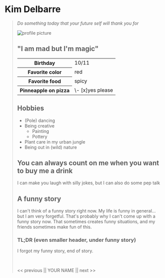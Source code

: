 <h1>Kim Delbarre</h1>

<blockquote>
	<p><em>Do something today that your future self will thank you for</em></p>

![profile picture](/markdown-challenge/ProfPic15052020.jpg "profile picture")

<h2>"I am mad but I'm magic"</h2>

<table>
  <tr>
    <th>Birthday</th>
    <td>10/11</td>
  </tr>
  <tr>
    <th>Favorite color</th>
    <td>red</td>
 </tr>
 <tr>
    <th>Favorite food</th>
    <td>spicy</td>

  </tr>
  <tr>
    <th>Pinneapple on pizza</th>
    <td>\- [x]yes please</td>
  </tr>
</table>

<h2>Hobbies</h2>
<ul>
	<li>(Pole) dancing</li>
	<li>Being creative<ul><li>Painting</li><li>Pottery</li>
	</ul></li>
	<li>Plant care in my urban jungle</li>
	<li>Being out in (wild) nature</li>
</ul>

<h2>You can always count on me when you want to buy me a drink</h2>

<p>I can make you laugh with silly jokes, but I can also do some pep talk</p>

<h2>A funny story</h2>

<p>I can't think of a funny story right now. My life is funny in general... but I am very forgetful. That's probably why I can't come up with a funny story now. That sometimes creates funny situations, and my friends sometimes make fun of this.</p>

<h3>TL;DR (even smaller header, under funny story)</h3>

<p>I forgot my funny story, end of story.</p>
</br>

<< previous || YOUR NAME || next >>
